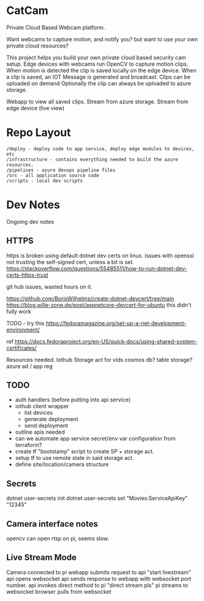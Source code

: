 # CatCam

Private Cloud Based Webcam platform.

Want webcams to capture motion, and notify you? but want to use your own private cloud resources?

This project helps you build your own private cloud based security cam setup.
Edge devices with webcams run OpenCV to capture motion clips.
When motion is detected the clip is saved locally on the edge device. 
When a clip is saved, an IOT Message is generated and broadcast.
Clips can be uploaded on demand
Optionally the clip can always be uploaded to azure storage.

Webapp to view all saved clips. Stream from azure storage. Stream from edge device (live view)


# Repo Layout

```
/deploy - deploy code to app service, deploy edge modules to devices, etc
/infrastructure - contains everything needed to build the azure resources.
/pipelines - azure devops pipeline files
/src - all application source code
/scripts - local dev scripts
```


# Dev Notes
Ongoing dev notes
## HTTPS
https is broken using default dotnet dev certs on linux.
issues with openssl not trusting the self-signed cert, unless a bit is set.
https://stackoverflow.com/questions/55485511/how-to-run-dotnet-dev-certs-https-trust

git hub issues, wasted hours on it.

https://github.com/BorisWilhelms/create-dotnet-devcert/tree/main
https://blog.wille-zone.de/post/aspnetcore-devcert-for-ubuntu
this didn't fully work


TODO - try this
https://fedoramagazine.org/set-up-a-net-development-environment/

ref
https://docs.fedoraproject.org/en-US/quick-docs/using-shared-system-certificates/

Resources needed.
Iothub
Storage act for vids
cosmos db? table storage?
azure ad / app reg


## TODO
- auth handlers (before putting into api service)
- iothub client wrapper
    - list devices
    - generate deployment
    - send deployment
- outline apis needed
- can we automate app service secret/env var configuration from terraform?
- create tf "bootstamp" script to create SP + storage act.
- setup tf to use remote state in said storage act.
- define site/location/camera structure

## Secrets
dotnet user-secrets init
dotnet user-secrets set "Movies:ServiceApiKey" "12345"

## Camera interface notes
opencv can open rtsp on pi, seems slow.


## Live Stream Mode
Camera connected to pi
webapp submits request to api "start livestream"
api opens websocket
api sends response to webapp with websocket port number.
api invokes direct method to pi "direct stream pls"
pi streams to websocket
browser pulls from websocket

